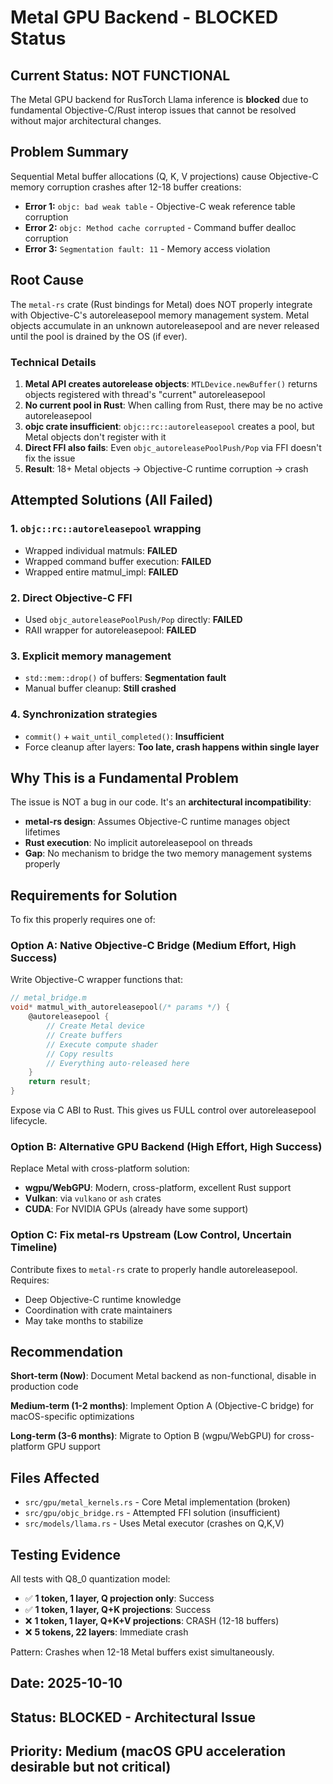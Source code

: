 # Metal GPU Backend - BLOCKED Status

## Current Status: NOT FUNCTIONAL

The Metal GPU backend for RusTorch Llama inference is **blocked** due to fundamental Objective-C/Rust interop issues that cannot be resolved without major architectural changes.

## Problem Summary

Sequential Metal buffer allocations (Q, K, V projections) cause Objective-C memory corruption crashes after 12-18 buffer creations:

- **Error 1:** `objc: bad weak table` - Objective-C weak reference table corruption
- **Error 2:** `objc: Method cache corrupted` - Command buffer dealloc corruption
- **Error 3:** `Segmentation fault: 11` - Memory access violation

## Root Cause

The `metal-rs` crate (Rust bindings for Metal) does NOT properly integrate with Objective-C's autoreleasepool memory management system. Metal objects accumulate in an unknown autoreleasepool and are never released until the pool is drained by the OS (if ever).

### Technical Details

1. **Metal API creates autorelease objects**: `MTLDevice.newBuffer()` returns objects registered with thread's "current" autoreleasepool
2. **No current pool in Rust**: When calling from Rust, there may be no active autoreleasepool
3. **objc crate insufficient**: `objc::rc::autoreleasepool` creates a pool, but Metal objects don't register with it
4. **Direct FFI also fails**: Even `objc_autoreleasePoolPush/Pop` via FFI doesn't fix the issue
5. **Result**: 18+ Metal objects → Objective-C runtime corruption → crash

## Attempted Solutions (All Failed)

### 1. `objc::rc::autoreleasepool` wrapping
- Wrapped individual matmuls: **FAILED**
- Wrapped command buffer execution: **FAILED**
- Wrapped entire matmul_impl: **FAILED**

### 2. Direct Objective-C FFI
- Used `objc_autoreleasePoolPush/Pop` directly: **FAILED**
- RAII wrapper for autoreleasepool: **FAILED**

### 3. Explicit memory management
- `std::mem::drop()` of buffers: **Segmentation fault**
- Manual buffer cleanup: **Still crashed**

### 4. Synchronization strategies
- `commit()` + `wait_until_completed()`: **Insufficient**
- Force cleanup after layers: **Too late, crash happens within single layer**

## Why This is a Fundamental Problem

The issue is NOT a bug in our code. It's an **architectural incompatibility**:

- **metal-rs design**: Assumes Objective-C runtime manages object lifetimes
- **Rust execution**: No implicit autoreleasepool on threads
- **Gap**: No mechanism to bridge the two memory management systems properly

## Requirements for Solution

To fix this properly requires one of:

### Option A: Native Objective-C Bridge (Medium Effort, High Success)
Write Objective-C wrapper functions that:
```objective-c
// metal_bridge.m
void* matmul_with_autoreleasepool(/* params */) {
    @autoreleasepool {
        // Create Metal device
        // Create buffers
        // Execute compute shader
        // Copy results
        // Everything auto-released here
    }
    return result;
}
```

Expose via C ABI to Rust. This gives us FULL control over autoreleasepool lifecycle.

### Option B: Alternative GPU Backend (High Effort, High Success)
Replace Metal with cross-platform solution:
- **wgpu/WebGPU**: Modern, cross-platform, excellent Rust support
- **Vulkan**: via `vulkano` or `ash` crates
- **CUDA**: For NVIDIA GPUs (already have some support)

### Option C: Fix metal-rs Upstream (Low Control, Uncertain Timeline)
Contribute fixes to `metal-rs` crate to properly handle autoreleasepool. Requires:
- Deep Objective-C runtime knowledge
- Coordination with crate maintainers
- May take months to stabilize

## Recommendation

**Short-term (Now)**: Document Metal backend as non-functional, disable in production code

**Medium-term (1-2 months)**: Implement Option A (Objective-C bridge) for macOS-specific optimizations

**Long-term (3-6 months)**: Migrate to Option B (wgpu/WebGPU) for cross-platform GPU support

## Files Affected

- `src/gpu/metal_kernels.rs` - Core Metal implementation (broken)
- `src/gpu/objc_bridge.rs` - Attempted FFI solution (insufficient)
- `src/models/llama.rs` - Uses Metal executor (crashes on Q,K,V)

## Testing Evidence

All tests with Q8_0 quantization model:
- ✅ **1 token, 1 layer, Q projection only**: Success
- ✅ **1 token, 1 layer, Q+K projections**: Success
- ❌ **1 token, 1 layer, Q+K+V projections**: CRASH (12-18 buffers)
- ❌ **5 tokens, 22 layers**: Immediate crash

Pattern: Crashes when 12-18 Metal buffers exist simultaneously.

## Date: 2025-10-10
## Status: BLOCKED - Architectural Issue
## Priority: Medium (macOS GPU acceleration desirable but not critical)
